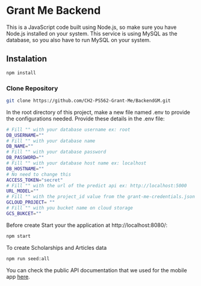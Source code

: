 # Grant Me Backend
This is a JavaScript code built using Node.js, so make sure you have Node.js installed on your system.
This service is using MySQL as the database, so you also have to run MySQL on your system.

## Instalation 
```bash
npm install
```
### Clone Repository
```bash
git clone https://github.com/CH2-PS562-Grant-Me/BackendGM.git
```
In the root directory of this project, make a new file named .env to provide the configurations needed.
Provide these details in the .env file:
```bash
# Fill "" with your database username ex: root
DB_USERNAME=""
# Fill "" with your database name 
DB_NAME=""
# Fill "" with your database password
DB_PASSWORD=""
# Fill "" with your database host name ex: localhost
DB_HOSTNAME=""
# No need to change this
ACCESS_TOKEN="secret"
# Fill "" with the url of the predict api ex: http://localhost:5000
URL_MODEL=""
# Fill "" with the project_id value from the grant-me-credentials.json file
GCLOUD_PROJECT= ""
# Fill "" with you bucket name on cloud storage
GCS_BUKCET=""
```
Before create
Start your the application at http://localhost:8080/:
```bash
npm start
```
To create Scholarships and Articles data
```bash
npm run seed:all
```
You can check the public API documentation that we used for the mobile app <a href= "https://documenter.getpostman.com/view/26660252/2s9YkrZeFi">here</a>.